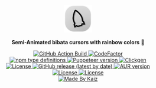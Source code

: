 
<!-- Branding -->

<p align="center">
  <img src="./src/svgs/branding/logo.svg" width="15%">
</p>

<p align="center">
  <b>Semi-Animated bibata cursors with rainbow colors</b> 🌈
</p>

<!-- Badges -->

<p align="center">

  <!-- First Row -->

  <a href="https://github.com/ful1e5/Bibata_Cursor/actions?query=workflow%3Abibata-rainbow-ci">
    <img alt="GitHub Action Build" src="https://github.com/ful1e5/Bibata_Cursor/workflows/bibata-rainbow-ci/badge.svg" width="102" />
  </a>
  
  <a href="https://www.codefactor.io/repository/github/ful1e5/bibata_cursor">
    <img src="https://www.codefactor.io/repository/github/ful1e5/bibata_cursor/badge" alt="CodeFactor" />
  </a>

  <!-- Second Row -->

  </br >
  <a href="https://www.typescriptlang.org/docs/handbook/typescript-from-scratch.html">
    <img alt="npm type definitions" src="https://img.shields.io/npm/types/typescript">
  </a>

  <a href="https://github.com/puppeteer/puppeteer/">
    <img alt="Puppeteer version" src="https://img.shields.io/github/package-json/dependency-version/ful1e5/Bibata_Cursor/puppeteer">
  </a>

  <a href="https://github.com/ful1e5/clickgen">
    <img alt="Clickgen" src="https://img.shields.io/badge/theme%20builder-clickgen-FD0542" />
  </a>
  
  
  <!-- Third Row -->

  </br >
  <a href="https://github.com/ful1e5/Bibata_Cursor/blob/main/LICENSE" >
    <img alt="License" src="https://img.shields.io/github/license/ful1e5/Bibata_Cursor?color=0081FB" />
  </a>

  <a href="https://github.com/ful1e5/Bibata_Cursor/releases" >
    <img alt="GitHub release (latest by date)" src="https://img.shields.io/github/v/release/ful1e5/Bibata_Cursor">
  </a>
  
  <a href="https://aur.archlinux.org/packages/bibata-cursor-theme" >
    <img alt="AUR version" src="https://img.shields.io/aur/version/bibata-cursor-theme">
  </a>
  
  
  <!-- Fourth Row -->

  <br />
  <a href="https://www.pling.com/p/1197198/#files-panel">
    <img alt="License" src="https://img.shields.io/badge/-Linux-grey?logo=linux" />
  </a>

  <a href="https://www.pling.com/p/1197198/#files-panel">
    <img alt="License" src="https://img.shields.io/badge/-Windows-blue?logo=windows" />
  </a>

  <!-- Fifth Row -->

  <br />
  <a href="https://github.com/ful1e5">
    <img alt="Made By Kaiz"  src="https://kaiz.vercel.app/api/badge" width="133" />
  </a>

</p>
